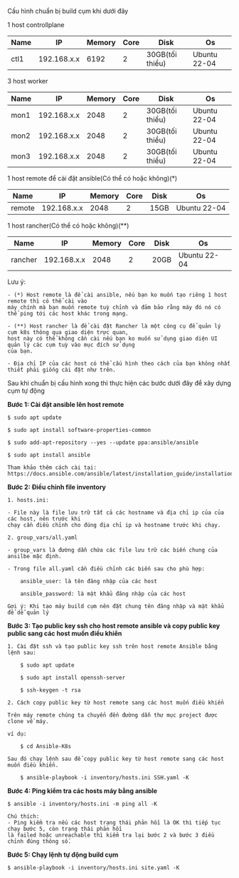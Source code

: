 
Cấu hình chuẩn bị build cụm khi dưới đây

1 host controllplane

| Name      |      IP      |     Memory    |      Core    |      Disk       |      Os       |
|-----------|--------------|---------------|--------------|-----------------|---------------|
|  ctl1     | 192.168.x.x  |      6192     |      2       | 30GB(tối thiểu) |  Ubuntu 22-04 |

3 host worker

| Name      |      IP      |     Memory    |      Core    |      Disk       |      Os       |
|-----------|--------------|---------------|--------------|-----------------|---------------|
|  mon1     | 192.168.x.x  |      2048     |      2       | 30GB(tối thiểu) |  Ubuntu 22-04 |
|  mon2     | 192.168.x.x  |      2048     |      2       | 30GB(tối thiểu) |  Ubuntu 22-04 |
|  mon3     | 192.168.x.x  |      2048     |      2       | 30GB(tối thiểu) |  Ubuntu 22-04 |

1 host remote để cài đặt ansible(Có thể có hoặc không)(*)

| Name      |      IP      |     Memory    |      Core    |      Disk       |      Os       |
|-----------|--------------|---------------|--------------|-----------------|---------------|
|  remote   | 192.168.x.x  |      2048     |      2       |      15GB       |  Ubuntu 22-04 |

1 host rancher(Có thể có hoặc không)(**)

|    Name      |      IP      |     Memory    |      Core    |      Disk       |      Os       |
|--------------|--------------|---------------|--------------|-----------------|---------------|
|  rancher     | 192.168.x.x  |      2048     |      2       |     20GB        |  Ubuntu 22-04 |


Lưu ý: 

    - (*) Host remote là để cài ansible, nếu bạn ko muốn tạo riêng 1 host remote thì có thể cài vào
    máy chính mà bạn muốn remote tuỳ chỉnh và đảm bảo rằng máy đó nó có thể ping tới các host khác trong mạng.
    
    - (**) Host rancher là để cài đặt Rancher là một công cụ để quản lý cụm k8s thông qua giao diện trực quan,
    host này có thể không cần cài nếu bạn ko muốn sử dụng giao diện UI quản lý các cụm tuỳ vào mục đích sử dụng 
    của bạn.

    - Địa chỉ IP của các host có thể cấu hình theo cách của bạn không nhất thiết phải giống cài đặt như trên.

Sau khi chuẩn bị cấu hình xong thì thực hiện các bước dưới đây để xây dựng cụm tự động

**Bước 1: Cài đặt ansible lên host remote**

    $ sudo apt update

    $ sudo apt install software-properties-common

    $ sudo add-apt-repository --yes --update ppa:ansible/ansible

    $ sudo apt install ansible

    Tham khảo thêm cách cài tại: https://docs.ansible.com/ansible/latest/installation_guide/installation_distros.html

**Bước 2: Điều chỉnh file inventory**

    1. hosts.ini:

    - File này là file lưu trữ tất cả các hostname và địa chỉ ip của của các host, nên trước khi 
    chạy cần điều chỉnh cho đúng địa chỉ ip và hostname trước khi chạy.

    2. group_vars/all.yaml

    - group_vars là đường dẫn chứa các file lưu trữ các biến chung của ansilbe mặc định.

    - Trong file all.yaml cần điều chỉnh các biến sau cho phù hợp: 

        ansible_user: là tên đăng nhập của các host

        ansible_password: là mật khẩu đăng nhập của các host

    Gợi ý: Khi tạo máy build cụm nên đặt chung tên đăng nhập và mật khẩu để dễ quản lý

**Bước 3: Tạo public key ssh cho host remote ansible và copy public key public sang các host muốn điều khiển**

    1. Cài đặt ssh và tạo public key ssh trên host remote Ansible bằng lệnh sau:
    
        $ sudo apt update

        $ sudo apt install openssh-server
        
        $ ssh-keygen -t rsa

    2. Cách copy public key từ host remote sang các host muốn điều khiển

    Trên máy remote chúng ta chuyển đến đường dẫn thư mục project được clone về máy.

    ví dụ:

        $ cd Ansible-K8s

    Sau đó chạy lệnh sau để copy public key từ host remote sang các host muốn điều khiển.

        $ ansible-playbook -i inventory/hosts.ini SSH.yaml -K


**Bước 4: Ping kiểm tra các hosts máy bằng ansible**

    $ ansible -i inventory/hosts.ini -m ping all -K

    Chú thích:  
    - Ping kiểm tra nếu các host trạng thái phản hồi là OK thì tiếp tục chạy bước 5, còn trạng thái phản hồi 
    là failed hoặc unreachable thì kiểm tra lại bước 2 và bước 3 điều chỉnh đúng thông số.

**Bước 5: Chạy lệnh tự động build cụm**

    $ ansible-playbook -i inventory/hosts.ini site.yaml -K





